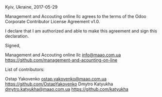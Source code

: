 Kyiv, Ukraine, 2017-05-29

Management and Accouting online llc agrees to the terms of the Odoo Corporate Contributor License Agreement v1.0.

I declare that I am authorized and able to make this agreement and sign this declaration.

Signed,

Management and Accouting online llc info@maao.com.ua https://github.com/management-and-acounting-on-line

List of contributors:


Ostap Yakovenko ostap.yakovenko@maao.com.ua https://github.com/OstapYakovenko 
Dmytro Katyukha dmytro.katyukha@maao.com.ua https://github.com/katyukha
